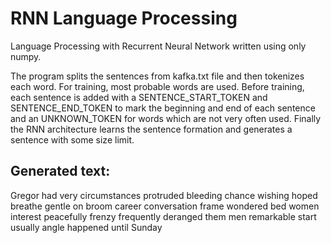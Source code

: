 # RNN Language Processing
Language Processing with Recurrent Neural Network written using only numpy.

The program splits the sentences from kafka.txt file and then tokenizes each word. For training, most probable words are used. Before training, each sentence is added with a SENTENCE_START_TOKEN and SENTENCE_END_TOKEN to mark the beginning and end of each sentence and an UNKNOWN_TOKEN for words which are not very often used. Finally the RNN architecture learns the sentence formation and generates a sentence with some size limit.

## Generated text:
Gregor had very circumstances protruded bleeding chance wishing hoped breathe gentle on broom career conversation frame wondered bed women interest peacefully frenzy frequently deranged them men remarkable start usually angle happened until Sunday